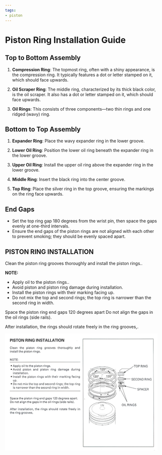 ```yaml
---
tags:
- piston
---
```


# Piston Ring Installation Guide

## Top to Bottom Assembly

1. **Compression Ring**: The topmost ring, often with a shiny appearance, is the compression ring. It typically features a dot or letter stamped on it, which should face upwards.

2. **Oil Scraper Ring**: The middle ring, characterized by its thick black color, is the oil scraper. It also has a dot or letter stamped on it, which should face upwards.

3. **Oil Rings**: This consists of three components—two thin rings and one ridged (wavy) ring.

## Bottom to Top Assembly

1. **Expander Ring**: Place the wavy expander ring in the lower groove.

2. **Lower Oil Ring**: Position the lower oil ring beneath the expander ring in the lower groove.

3. **Upper Oil Ring**: Install the upper oil ring above the expander ring in the lower groove.

4. **Middle Ring**: Insert the black ring into the center groove.

5. **Top Ring**: Place the silver ring in the top groove, ensuring the markings on the ring face upwards.

## End Gaps

- Set the top ring gap 180 degrees from the wrist pin, then space the gaps evenly at one-third intervals.
- Ensure the end gaps of the piston rings are not aligned with each other to prevent smoking; they should be evenly spaced apart.

## PISTON RING INSTALLATION

Clean the piston ring grooves thoroughly and install the piston rings..

**NOTE:**

- Apply oil to the piston rings..   
- Avoid piston and piston ring damage during installation.   
- Install the piston rings with their marking facing up.
- Do not mix the top and second rings; the top ring is narrower than the second ring in width.

Space the piston ring end gaps 120 degrees apart Do not align the gaps in the oil rings (side rails).

After installation, the rings should rotate freely in the ring grooves,.

![Ring Stack](../../../static/img/ring-stack.jpg)
